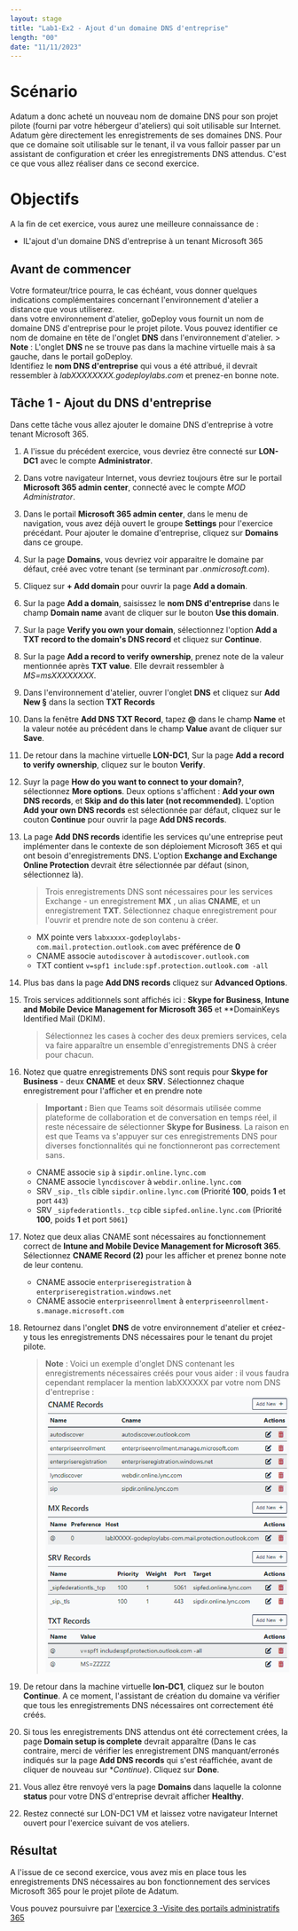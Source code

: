 ```yaml
---
layout: stage
title: "Lab1-Ex2 - Ajout d'un domaine DNS d'entreprise"
length: "00"
date: "11/11/2023"
---
```

# Scénario
Adatum a donc acheté un nouveau nom de domaine DNS pour son projet pilote (fourni par votre hébergeur d'ateliers) qui soit utilisable sur Internet.
Adatum gère directement les enregistrements de ses domaines DNS. Pour que ce domaine soit utilisable sur le tenant, il va vous falloir passer par un assistant de configuration et créer les enregistrements DNS attendus. C'est ce que vous allez réaliser dans ce second exercice.

# Objectifs
A la fin de cet exercice, vous aurez une meilleure connaissance de :
- lL'ajout d'un domaine DNS d'entreprise à un tenant Microsoft 365  

## Avant de commencer
Votre formateur/trice pourra, le cas échéant, vous donner quelques indications complémentaires concernant l'environnement d'atelier a distance que vous utiliserez.  
dans votre environnement d'atelier, goDeploy vous fournit un nom de domaine DNS d'entreprise pour le projet pilote. Vous pouvez identifier ce nom de domaine en tête de l'onglet **DNS** dans l'environnement d'atelier.
    > **Note** : L'onglet **DNS** ne se trouve pas dans la machine virtuelle mais à sa gauche, dans le portail goDeploy.  
Identifiez le **nom DNS d'entreprise** qui vous a été attribué, il devrait ressembler à *labXXXXXXXX.godeploylabs.com* et prenez-en bonne note.

## Tâche 1 - Ajout du DNS d'entreprise
Dans cette tâche vous allez ajouter le domaine DNS d'entreprise à votre tenant Microsoft 365. 
1. A l'issue du précédent exercice, vous devriez être connecté sur **LON-DC1** avec le compte **Administrator**.
1. Dans votre navigateur Internet, vous devriez toujours être sur le portail **Microsoft 365 admin center**, connecté avec le compte *MOD Administrator*.
1. Dans le portail **Microsoft 365 admin center**, dans le menu de navigation, vous avez déjà ouvert le groupe **Settings** pour l'exercice précédant. Pour ajouter le domaine d'entreprise, cliquez sur **Domains** dans ce groupe. 
1. Sur la page **Domains**, vous devriez voir apparaitre le domaine par défaut, créé avec votre tenant (se terminant par *.onmicrosoft.com*).
1. Cliquez sur **+ Add domain** pour ouvrir la page **Add a domain**.
1. Sur la page **Add a domain**, saisissez le **nom DNS d'entreprise** dans le champ **Domain name** avant de cliquer sur le bouton **Use this domain**.
1. Sur la page **Verify you own your domain**, sélectionnez l'option **Add a TXT record to the domain's DNS record** et cliquez sur **Continue**.
1. Sur la page **Add a record to verify ownership**, prenez note de la valeur mentionnée après **TXT value**. Elle devrait ressembler à *MS=msXXXXXXXX*.
1. Dans l'environnement d'atelier, ouvrer l'onglet **DNS** et cliquez sur **Add New §** dans la section **TXT Records**
1. Dans la fenêtre **Add DNS TXT Record**, tapez **@** dans le champ **Name** et la valeur notée au précédent dans le champ **Value** avant de cliquer sur **Save**.
1. De retour dans la machine virtuelle **LON-DC1**, Sur la page **Add a record to verify ownership**, cliquez sur le bouton **Verify**.
1. Suyr la page **How do you want to connect to your domain?**, sélectionnez **More options**. Deux options s'affichent : **Add your own DNS records**, et **Skip and do this later (not recommended)**. L'option **Add your own DNS records** est sélectionnée par défaut, cliquez sur le couton **Continue** pour ouvrir la page **Add DNS records**.
1. La page **Add DNS records** identifie les services qu'une entreprise peut implémenter dans le contexte de son déploiement Microsoft 365 et qui ont besoin d'enregistrements DNS. L'option **Exchange and Exchange Online Protection** devrait être sélectionnée par défaut (sinon, sélectionnez là).
	> Trois enregistrements DNS sont nécessaires pour les services Exchange - un enregistrement **MX** , un alias **CNAME**, et un enregistrement **TXT**. Sélectionnez chaque enregistrement pour l'ouvrir et prendre note de son contenu à créer.  
    - MX pointe vers ```labxxxxx-godeploylabs-com.mail.protection.outlook.com``` avec préférence de **0**  
    - CNAME associe ```autodiscover``` à ```autodiscover.outlook.com```  
    - TXT contient ```v=spf1 include:spf.protection.outlook.com -all```  

1. Plus bas dans la page **Add DNS records** cliquez sur **Advanced Options**.
1. Trois services additionnels sont affichés ici : **Skype for Business**, **Intune and Mobile Device Management for Microsoft 365** et **DomainKeys Identified Mail (DKIM).  
	> Sélectionnez les cases à cocher des deux premiers services, cela va faire apparaître un ensemble d'enregistrements DNS à créer pour chacun.
1. Notez que quatre enregistrements DNS sont requis pour **Skype for Business** - deux **CNAME** et deux **SRV**. Sélectionnez chaque enregistrement pour l'afficher et en prendre note  
	> **Important :** Bien que Teams soit désormais utilisée comme plateforme de collaboration et de conversation en temps réel, il reste nécessaire de sélectionner **Skype for Business**. La raison en est que Teams va s'appuyer sur ces enregistrements DNS pour diverses fonctionnalités qui ne fonctionneront pas correctement sans.  
    - CNAME associe ```sip``` à ```sipdir.online.lync.com```  
    - CNAME associe ```lyncdiscover``` à ```webdir.online.lync.com```  
    - SRV ```_sip._tls``` cible ```sipdir.online.lync.com``` (Priorité **100**, poids **1** et port ```443```)  
    - SRV ```_sipfederationtls._tcp``` cible ```sipfed.online.lync.com``` (Priorité **100**, poids **1** et port ```5061```)  

1. Notez que deux alias CNAME sont nécessaires au fonctionnement correct de **Intune and Mobile Device Management for Microsoft 365**. Sélectionnez **CNAME Record (2)** pour les afficher et prenez bonne note de leur contenu.  
    - CNAME associe ```enterpriseregistration``` à ```enterpriseregistration.windows.net```  
    - CNAME associe ```enterpriseenrollment``` à ```enterpriseenrollment-s.manage.microsoft.com```  

1. Retournez dans l'onglet **DNS** de votre environnement d'atelier et créez-y tous les enregistrements DNS nécessaires pour le tenant du projet pilote.
    > **Note** : Voici un exemple d'onglet DNS contenant les enregistrements nécessaires créés pour vous aider : il vous faudra cependant remplacer la mention labXXXXXX par votre nom DNS d'entreprise :
    ![msms030fr DNS Sample](DNS-Sample.png)
1. De retour dans la machine virtuelle **lon-DC1**, cliquez sur le bouton **Continue**. A ce moment, l'assistant de création du domaine va vérifier que tous les enregistrements DNS nécessaires ont correctement été créés.
1. Si tous les enregistrements DNS attendus ont été correctement crées, la page **Domain setup is complete** devrait apparaître (Dans le cas contraire, merci de vérifier les enregistrement DNS manquant/erronés indiqués sur la page **Add DNS records** qui s'est réaffichée, avant de cliquer de nouveau sur **Continue*). Cliquez sur **Done**.
1. Vous allez être renvoyé vers la page **Domains** dans laquelle la colonne **status** pour votre DNS d'entreprise devrait afficher **Healthy**.  
1. Restez connecté sur LON-DC1 VM et laissez votre navigateur Internet ouvert pour l'exercice suivant de vos ateliers.

## Résultat
A l'issue de ce second exercice, vous avez mis en place tous les enregistrements DNS nécessaires au bon fonctionnement des services Microsoft 365 pour le projet pilote de Adatum.

Vous pouvez poursuivre par [l'exercice 3 -Visite des portails administratifs 365](lab1e3)
